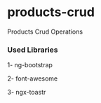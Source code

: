 # products-crud
Products Crud Operations 

### Used Libraries
1- ng-bootstrap

2- font-awesome

3- ngx-toastr
